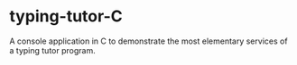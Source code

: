 # typing-tutor-C
A console application in C to demonstrate the most elementary services of a typing tutor program.
